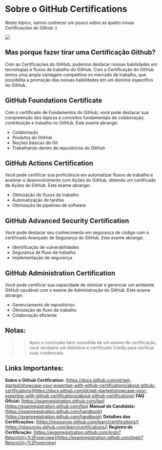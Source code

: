 # Sobre o GitHub Certifications
 
 

Neste tópico, vamos conhecer um pouco sobre as quatro novas Certificações do Github :)

![](https://aline-antunes.gitbook.io/~gitbook/image?url=https:%2F%2F74136188-files.gitbook.io%2F%7E%2Ffiles%2Fv0%2Fb%2Fgitbook-x-prod.appspot.com%2Fo%2Fspaces%252F2HZbEqnaq1Y4YcnxMtW1%252Fuploads%252FosWGJmTK1VuGwq02q9Eu%252Fimage.png%3Falt=media%26token=fd4fc7d9-b3b8-4d52-a434-d8ee29a279bc&width=768&dpr=4&quality=100&sign=c5fc47388b56e56fa601d0cd6603047b270d41a3db1570a236427b2fd573403c)

## Mas porque fazer tirar uma Certificação Github?

Com as Certificações do GitHub, podemos destacar nossas habilidades em tecnologias e fluxos de trabalho do GitHub. Com a Certificação do GitHub temos uma ampla vantagem competitiva no mercado de trabalho, que possibilita a promoção das nossas habilidades em um domínio específico do GitHub.

## GitHub Foundations Certificate

Com o certificado de Fundamentos do GitHub, você pode destacar sua compreensão dos tópicos e conceitos fundamentais de colaboração, contribuição e trabalho no GitHub. Este exame abrange:
- Colaboração
- Produtos do GitHub
- Noções básicas do Git
- Trabalhando dentro de repositórios do GitHub

## GitHub Actions Certification

Você pode certificar sua proficiência em automatizar fluxos de trabalho e acelerar o desenvolvimento com Ações do GitHub, obtendo um certificado de Ações do GitHub. Este exame abrange:
- Otimização de fluxos de trabalho
- Automatização de tarefas
- Otimização de pipelines de software

## GitHub Advanced Security Certification

Você pode destacar seu conhecimento em segurança de código com o certificado Avançado de Segurança do GitHub. Este exame abrange:
- Identificação de vulnerabilidades
- Segurança de fluxo de trabalho
- Implementação de segurança

## GitHub Administration Certification

Você pode certificar sua capacidade de otimizar e gerenciar um ambiente GitHub saudável com o exame de Administração do GitHub. Este exame abrange:
- Gerenciamento de repositórios
- Otimização de fluxo de trabalho
- Colaboração eficiente

## Notas:

>> Após a conclusão bem-sucedida de um exame de certificação, você receberá um distintivo e certificado Credly para verificar suas credenciais.

## Links Importantes:

**Sobre o Github Certification:** [https://docs.github.com/pt/get-started/showcase-your-expertise-with-github-certifications/about-github-certifications](https://docs.github.com/pt/get-started/showcase-your-expertise-with-github-certifications/about-github-certifications) **FAQ Oficial:** [https://examregistration.github.com/faq](https://examregistration.github.com/faq) **Manual do Candidato:** [https://examregistration.github.com/handbook](https://examregistration.github.com/handbook) **Detalhes das Certificações:** [https://resources.github.com/learn/certifications/](https://resources.github.com/learn/certifications/) **Registro de Certificação:** [https://examregistration.github.com/login?ReturnUrl=%2Foverview](https://examregistration.github.com/login?ReturnUrl=%2Foverview)